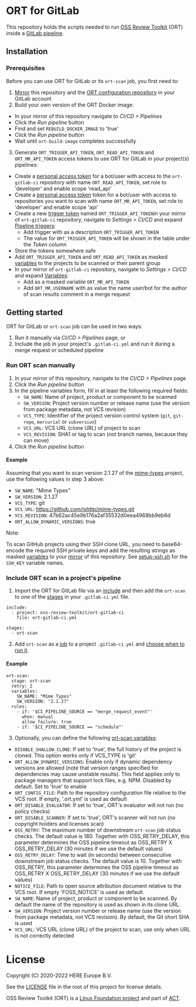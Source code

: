 # ORT for GitLab

This repository holds the scripts needed to run [OSS Review Toolkit][ort] (ORT) inside a [GitLab pipeline][gitlab-pipelines].

## Installation

### Prerequisites

Before you can use ORT for GitLab or its `ort-scan` job, you first need to:

1. [Mirror][gitlab-mirror] this repository and the [ORT configuration repository][ort-configuration-repo] in your GitLab account
2. Build your own version of the ORT Docker image:
  * In your mirror of this repository navigate to *CI/CD > Pipelines*
  * Click the *Run pipeline* button
  * Find and set `REBUILD_DOCKER_IMAGE` to 'true'
  * Click the *Run pipeline* button
  * Wait until `ort-build-image` completes successfully
3. Generate `ORT_TRIGGER_API_TOKEN`,  `ORT_READ_API_TOKEN` and `ORT_MR_API_TOKEN` access tokens to use ORT for GitLab in your project(s) pipelines:
  * Create a [personal access token][gitlab-personal-access-tokens] for a bot/user with access to the `ort-gitlab-ci` repository with name `ORT_READ_API_TOKEN`, set role to 'developer' and enable scope 'read_api'
  * Create a [personal access token][gitlab-personal-access-tokens] token for a bot/user with access to repositories you want to scan with name `ORT_MR_API_TOKEN`, set role to 'developer' and enable scope 'api'
  * Create a new [trigger token][gitlab-trigger-token] named `ORT_TRIGGER_API_TOKEN`in your mirror of `ort-gitlab-ci` repository, navigate to *Settings > CI/CD* and expand [Pipeline triggers][gitlab-trigger-token]:
    * Add trigger with as a description `ORT_TRIGGER_API_TOKEN`
    * The value for `ORT_TRIGGER_API_TOKEN` will be shown in the table under the _Token_ column
  * Store the tokens somewhere safe
  * Add `ORT_TRIGGER_API_TOKEN` and `ORT_READ_API_TOKEN` as masked [variables][gitlab-variables] to the projects to be scanned or their parent group
  * In your mirror of `ort-gitlab-ci` repository, navigate to *Settings > CI/CD* and expand [Variables][gitlab-variables]:
    * Add as a masked variable `ORT_MR_API_TOKEN` 
    * Add `ORT_MR_USERNAME` with as value the name user/bot for the author of scan results comment in a merge request

## Getting started

ORT for GitLab or `ort-scan` job can be used in two ways:

1. Run it manually via *CI/CD > Pipelines* page, or
2. Include the job in your project's `.gitlab-ci.yml` and run it during a merge request or scheduled pipeline

### Run ORT scan manually

1. In your mirror of this repository, navigate to the *CI/CD > Pipelines* page
2. Click the *Run pipeline* button
3. In the pipeline variables form, fill in at least the following required fields:
   - `SW_NAME`: Name of project, product or component to be scanned
   - `SW_VERSION`: Project version number or release name (use the version from package metadata, not VCS revision)
   - `VCS_TYPE`: Identifier of the project version control system (`git`, `git-repo`, `mercurial` or `subversion`)
   - `VCS_URL`: VCS URL (clone URL) of project to scan
   - `VCS_REVISION`: SHA1 or tag to scan (not branch names, because they can move)
4. Click the *Run pipeline* button

#### Example

Assuming that you want to scan version 2.1.27 of the [mime-types][mime-types] project, use the following values in step 3 above:

- `SW_NAME`: "Mime Types"
- `SW_VERSION`: 2.1.27
- `VCS_TYPE`: git
- `VCS_URL`: https://github.com/jshttp/mime-types.git
- `VCS_REVISION`: 47b62ac45e9b176a2af35532d0eea4968bb9eb6d
- `ORT_ALLOW_DYNAMIC_VERSIONS`: true

Note:

To scan GitHub projects using their SSH clone URL, you need to base64-encode the required SSH private keys and add the resulting strings as masked [variables][gitlab-variables] to your [mirror][gitlab-mirror] of this repository. See [setup-ssh.sh](./scripts/setup-ssh.sh) for the `SSH_KEY` variable names.

### Include ORT scan in a project's pipeline
1. Import the ORT for GitLab file via an [include][gitlab-include] and then add the `ort-scan` to one of the [stages][gitlab-stages] in your `.gitlab-ci.yml` file.

```
include:
  - project: oss-review-toolkit/ort-gitlab-ci
    file: ort-gitlab-ci.yml

stages:
  - ort-scan
```

2. Add `ort-scan` as a [job][gitlab-job] to a project `.gitlab-ci.yml` and [choose when to run it][gitlab-job-control].

#### Example

```
ort-scan:
  stage: ort-scan
  retry: 2
  variables:
    SW_NAME: "Mime Types"
    SW_VERSION: "2.1.27"
  rules:
    - if: '$CI_PIPELINE_SOURCE == "merge_request_event"'
      when: manual
      allow_failure: true
    - if: '$CI_PIPELINE_SOURCE == "schedule"'
```

3. Optionally, you can define the following [ort-scan variables][gitlab-variables]:

- `DISABLE_SHALLOW_CLONE`: If set to 'true', the full history of the project is cloned. This option works only if VCS_TYPE is 'git'
- `ORT_ALLOW_DYNAMIC_VERSIONS`: Enable only if dynamic dependency versions are allowed (note that version ranges specified for dependencies may cause unstable results). This field applies only to package managers that support lock files, e.g. NPM. Disabled by default. Set to 'true' to enable
- `ORT_CONFIG_FILE`: Path to the repository configuration file relative to the VCS root. If empty, '.ort.yml' is used as default
- `ORT_DISABLE_EVALUATOR`: If set to 'true', ORT's evaluator will not run (no policy checks)
- `ORT_DISABLE_SCANNER`: If set to 'true', ORT's scanner will not run (no copyright holders and licenses scan)
- `OSS_RETRY`: The maximum number of downstream `ort-scan` job status checks. The default value is 180. Together with OSS_RETRY_DELAY, this parameter determines the OSS pipeline timeout as OSS_RETRY X OSS_RETRY_DELAY (30 minutes if we use the default values)
- `OSS_RETRY_DELAY`: Time to wait (in seconds) between consecutive downstream job status checks. The default value is 10. Together with OSS_RETRY, this parameter determines the OSS pipeline timeout as OSS_RETRY X OSS_RETRY_DELAY (30 minutes if we use the default values)
- `NOTICE_FILE`: Path to open source attribution document relative to the VCS root. If empty 'FOSS_NOTICE' is used as default.
- `SW_NAME`: Name of project, product or component to be scanned. By default the name of the repository is used as shown in its clone URL.
- `SW_VERSION`: Project version number or release name (use the version from package metadata, not VCS revision). By default, the Git short SHA is used
- `VCS_URL`: VCS URL (clone URL) of the project to scan, use only when URL is not correctly detected

# License

Copyright (C) 2020-2022 HERE Europe B.V.

See the [LICENSE](./LICENSE) file in the root of this project for license details.

OSS Review Toolkit (ORT) is a [Linux Foundation project](https://www.linuxfoundation.org) and part of [ACT](https://automatecompliance.org/).

[gitlab-include]: https://docs.gitlab.com/ee/ci/yaml/#include
[gitlab-job]: https://docs.gitlab.com/ee/ci/jobs
[gitlab-job-control]: https://docs.gitlab.com/ee/ci/jobs/job_control.html
[gitlab-mirror]: https://docs.gitlab.com/ee/user/project/repository/mirror
[gitlab-personal-access-tokens]: https://docs.gitlab.com/ee/user/profile/personal_access_tokens.html
[gitlab-pipelines]: https://docs.gitlab.com/ee/ci/pipelines/
[gitlab-project-access-tokens]: https://docs.gitlab.com/ee/user/project/settings/project_access_tokens.html#creating-a-project-access-token
[gitlab-stages]: https://docs.gitlab.com/ee/ci/yaml/#stages
[gitlab-trigger-token]: https://docs.gitlab.com/ee/ci/triggers/#adding-a-new-trigger
[gitlab-variables]: https://docs.gitlab.com/ee/ci/variables/#create-a-custom-variable-in-the-ui
[mime-types]: https://github.com/jshttp/mime-types.git
[ort]: https://github.com/oss-review-toolkit/ort
[ort-configuration-repo]: https://gitlab.com/tsteenbe/ort-configuration

